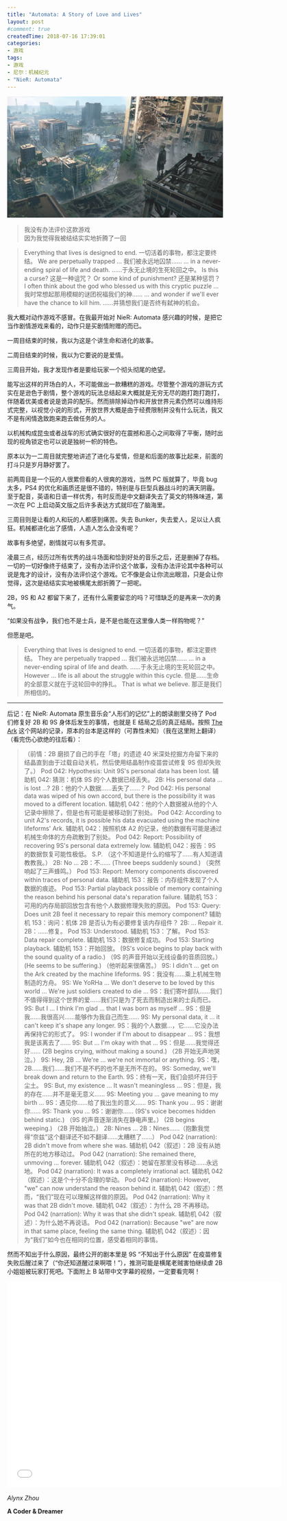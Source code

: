 ```yaml
---
title: "Automata: A Story of Love and Lives"
layout: post
#comment: true
createdTime: 2018-07-16 17:39:01
categories:
- 游戏
tags:
- 游戏
- 尼尔：机械纪元
- "NieR: Automata"
---
```


![](Automata.jpg)

<blockquote class="centerquote">我没有办法评价这款游戏<br>因为我觉得我被结结实实地折腾了一回</blockquote>

<!--more-->

> Everything that lives is designed to end.
> 一切活着的事物，都注定要终结。
> We are perpetually trapped ...
> 我们被永远地囚禁……
> ... in a never-ending spiral of life and death.
> ……于永无止境的生死轮回之中。
> Is this a curse?
> 这是一种诅咒？
> Or some kind of punishment?
> 还是某种惩罚？
> I often think about the god who blessed us with this cryptic puzzle ...
> 我时常想起那用模糊的谜团祝福我们的神……
> ... and wonder if we'll ever have the chance to kill him.
> ……并猜想我们是否终有弑神的机会。

我大概对动作游戏不感冒。在我最开始对 NieR: Automata 感兴趣的时候，是把它当作剧情游戏来看的，动作只是买剧情附赠的而已。

一周目结束的时候，我以为这是个讲生命和进化的故事。

二周目结束的时候，我以为它要说的是爱情。

三周目开始，我才发现作者是要给玩家一个彻头彻尾的绝望。

能写出这样的开场白的人，不可能做出一款糟糕的游戏。尽管整个游戏的游玩方式实在是逊色于剧情，整个游戏的玩法总结起来大概就是无穷无尽的跑打跑打跑打，伴随着优美或者说是诡异的配乐。然而排除掉动作和开放世界元素仍然可以维持形式完整，以视觉小说的形式，开放世界大概是由于经费限制并没有什么玩法，我又不是有闲情逸致跑来跑去做任务的人。

以机械构成昆虫或者战车的形式确实很好的在震撼和恶心之间取得了平衡，随时出现的视角锁定也可以说是独树一帜的特色。

原本以为一二周目就完整地讲述了进化与爱情，但是和后面的故事比起来，前面的打斗只是岁月静好罢了。

前两周目是一个玩的人很累但看的人很爽的游戏，当然 PC 版就算了，毕竟 bug 太多，PS4 的优化和画质还是很不错的，特别是与巨型兵器战斗时的满天阴霾。至于配音，英语和日语一样优秀，有时反而是中文翻译失去了英文的特殊味道，第一次在 PC 上启动英文版之后许多表达方式就印在了脑海里。

三周目则是让看的人和玩的人都感到痛苦。失去 Bunker，失去爱人，足以让人疯狂。机械都进化出了感情，人造人怎么会没有呢？

故事有多绝望，剧情就可以有多荒谬。

凌晨三点，经历过所有优秀的战斗场面和恰到好处的音乐之后，还是删掉了存档。一切的一切好像终于结束了，没有办法评价这个故事，没有办法评论其中各种可以说是鬼才的设计，没有办法评价这个游戏。它不像是会让你流出眼泪，只是会让你觉得，这次是结结实实地被横尾太郎折腾了一把呢。

2B，9S 和 A2 都留下来了，还有什么需要留恋的吗？可惜缺乏的是再来一次的勇气。

“如果没有战争，我们也不是士兵，是不是也能在这里像人类一样购物呢？”

但愿是吧。

> Everything that lives is designed to end.
> 一切活着的事物，都注定要终结。
> They are perpetually trapped ...
> 我们被永远地囚禁……
> ... in a never-ending spiral of life and death.
> ……于永无止境的生死轮回之中。
> However ... life is all about the struggle within this cycle.
> 但是……生命的全部意义就在于这轮回中的挣扎。
> That is what we believe.
> 那正是我们所相信的。

--------

后记：在 NieR: Automata 原生音乐会“人形们的记忆”上的朗读剧里交待了 Pod 们修复好 2B 和 9S 身体后发生的事情，也就是 E 结局之后的真正结局。按照 [The Ark](https://theark.wiki/w/Farewell) 这个网站的记录，原本的台本是这样的（可靠性未知）（我在这里附上翻译）（看完伤心欲绝的往后看）：

> （前情：2B 磨损了自己的手在「塔」的遗迹 40 米深处挖掘方舟留下来的结晶直到由于过载自动关机，然后使用结晶制作疫苗尝试修复 9S 但却失败了。）
> Pod 042: Hypothesis: Unit 9S's personal data has been lost.
> 辅助机 042: 猜测：机体 9S 的个人数据已经丢失。
> 2B: His personal data ... is lost ...?
> 2B：他的个人数据……丢失了……？
> Pod 042: His personal data was wiped of his own accord, but there is the possibility it was moved to a different location.
> 辅助机 042：他的个人数据被从他的个人记录中擦除了，但是也有可能是被移动到了别处。
> Pod 042: According to unit A2's records, it is possible his data evacuated using the machine lifeforms' Ark.
> 辅助机 042：按照机体 A2 的记录，他的数据有可能是通过机械生命体的方舟疏散到了别处。
> Pod 042: Report: Possibility of recovering 9S's personal data extremely low.
> 辅助机 042：报告：9S 的数据恢复可能性极低。
> S.P.
> （这个不知道是什么的缩写了……有人知道请教教我。）
> 2B: No ...
> 2B：不……
> (Three beeps suddenly sound.)
> （突然响起了三声蜂鸣。）
> Pod 153: Report: Memory components discovered within traces of personal data.
> 辅助机 153：报告：内存组件发现了个人数据的痕迹。
> Pod 153: Partial playback possible of memory containing the reason behind his personal data's reparation failure.
> 辅助机 153：可用的内存局部回放包含有他个人数据修理失败的原因。
> Pod 153: Query: Does unit 2B feel it necessary to repair this memory component?
> 辅助机 153：询问：机体 2B 是否认为有必要修复该内存组件？
> 2B: ... Repair it.
> 2B：……修复。
> Pod 153: Understood.
> 辅助机 153：了解。
> Pod 153: Data repair complete.
> 辅助机 153：数据修复成功。
> Pod 153: Starting playback.
> 辅助机 153：开始回放。
> (9S's voice begins to play back with the sound quality of a radio.)
> （9S 的声音开始以无线设备的音质回放。）
> (He seems to be suffering.)
> （他听起来很痛苦。）
> 9S: I didn't ... get on the Ark created by the machine lifeforms.
> 9S：我没有……乘上机械生物制造的方舟。
> 9S: We YoRHa ... We don't deserve to be loved by this world ... We're just soldiers created to die ...
> 9S：我们寄叶部队……我们不值得得到这个世界的爱……我们只是为了死去而制造出来的士兵而已。
> 9S: But I ... I think I'm glad ... that I was born as myself ...
> 9S：但是我……我很高兴……能够作为我自己而生……
> 9S: My personal data, it ... it can't keep it's shape any longer.
> 9S：我的个人数据…，它……它没办法再保持它的形式了。
> 9S: I wonder if I'm about to disappear ...
> 9S：我想我是该离去了……
> 9S: But ... I'm okay with that ...
> 9S：但是……我觉得还好……
> (2B begins crying, without making a sound.)
> （2B 开始无声地哭泣。）
> 9S: Hey, 2B ... We're ... we're not immortal or anything.
> 9S：嘿，2B……我们……我们不是不朽的也不是无所不在的。
> 9S: Someday, we'll break down and return to the Earth.
> 9S：终有一天，我们会损坏并归于尘土。
> 9S: But, my existence ... It wasn't meaningless ...
> 9S：但是，我的存在……并不是毫无意义……
> 9S: Meeting you ... gave meaning to my birth ...
> 9S：遇见你……给了我出生的意义……
> 9S: Thank you ...
> 9S：谢谢你……
> 9S: Thank you ...
> 9S：谢谢你……
> (9S's voice becomes hidden behind static.)
> （9S 的声音逐渐消失在静电声里。）
> (2B begins weeping.)
> （2B 开始抽泣。）
> 2B: Nines ...
> 2B：Nines……（抱歉我觉得“奈兹”这个翻译还不如不翻译……太糟糕了……）
> Pod 042 (narration): 2B didn't move from where she was.
> 辅助机 042（叙述）：2B 没有从她所在的地方移动过。
> Pod 042 (narration): She remained there, unmoving ... forever.
> 辅助机 042（叙述）：她留在那里没有移动……永远地。
> Pod 042 (narration): It was a completely irrational act.
> 辅助机 042（叙述）：这是个十分不合理的举动。
> Pod 042 (narration): However, "we" can now understand the reason behind it.
> 辅助机 042（叙述）：然而，“我们”现在可以理解这样做的原因。
> Pod 042 (narration): Why it was that 2B didn't move.
> 辅助机 042（叙述）：为什么 2B 不再移动。
> Pod 042 (narration): Why it was that she didn't speak.
> 辅助机 042（叙述）：为什么她不再说话。
> Pod 042 (narration): Because "we" are now in that same place, feeling the same thing.
> 辅助机 042（叙述）：因为“我们”如今也在相同的位置，感受着相同的事情。

然而不知出于什么原因，最终公开的剧本里是 9S “不知出于什么原因” 在疫苗修复失败后醒过来了（“你还知道醒过来啊喂！”），推测可能是横尾老贼害怕继续虐 2B 小姐姐被玩家打死吧。下面附上 B 站带中文字幕的视频，一定要看完啊！

<iframe src="//player.bilibili.com/player.html?aid=10344669&cid=17095298&page=1" scrolling="no" border="0" frameborder="no" framespacing="0" allowfullscreen="true" width="640" height="480"></iframe>

*Alynx Zhou*

**A Coder & Dreamer**
